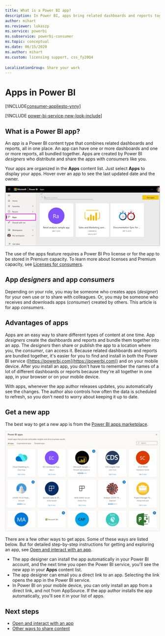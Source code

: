 ```yaml
---
title: What is a Power BI app?
description: In Power BI, apps bring related dashboards and reports together, all in one place.
author: mihart
ms.reviewer: lukaszp
ms.service: powerbi
ms.subservice: powerbi-consumer
ms.topic: conceptual
ms.date: 06/15/2020
ms.author: mihart
ms.custom: licensing support, css_fy20Q4

LocalizationGroup: Share your work
---
```


# Apps in Power BI

[!INCLUDE[consumer-appliesto-ynny](../includes/consumer-appliesto-ynny.md)]

[!INCLUDE [power-bi-service-new-look-include](../includes/power-bi-service-new-look-include.md)]

## What is a Power BI app?
An *app* is a Power BI content type that combines related dashboards and reports, all in one place. An app can have one or more dashboards and one or more reports, all bundled together. Apps are created by Power BI *designers* who distribute and share the apps with *consumers* like you. 

Your apps are organized in the **Apps** content list. Just select **Apps** to display your apps. Hover over an app to see the last updated date and the owner. 

![Apps in Power BI](./media/end-user-apps/power-bi-apps.png)


The use of the apps feature requires a Power BI Pro license or for the app to be stored in Premium capacity. To learn more about licenses and Premium capacity, see [Licenses for consumers](end-user-license.md).

## App *designers* and app *consumers*
Depending on your role, you may be someone who creates apps (*designer*) for your own use or to share with colleagues. Or, you may be someone who receives and downloads apps (*consumer*) created by others. This article is for app *consumers*.

## Advantages of apps
Apps are an easy way to share different types of content at one time. App *designers* create the dashboards and reports and bundle them together into an app. The *designers* then share or publish the app to a location where you, the *consumer*, can access it. Because related dashboards and reports are bundled together, it's easier for you to find and install in both the Power BI service ([https://powerbi.com](https://powerbi.com)) and on your mobile device. After you install an app, you don't have to remember the names of a lot of different dashboards or reports because they're all together in one app, in your browser or on your mobile device.

With apps, whenever the app author releases updates, you automatically see the changes. The author also controls how often the data is scheduled to refresh, so you don't need to worry about keeping it up to date. 

<!-- add conceptual art -->
## Get a new app
The best way to get a new app is from the [Power BI apps marketplace](https://app.powerbi.com/groups/me/getapps/apps).

![Power BI apps marketplace](./media/end-user-apps/power-bi-app-marketplace.png)

There are a few other ways to get apps. Some of these ways are listed below. But for detailed step-by-step instructions for getting and exploring an app, see [Open and interact with an app](end-user-app-view.md).

* The app designer can install the app automatically in your Power BI account, and the next time you open the Power BI service, you'll see the new app in your **Apps** content list. 
* The app designer can email you a direct link to an app. Selecting the link opens the app in the Power BI service.
* In Power BI on your mobile device, you can only install an app from a direct link, and not from AppSource. If the app author installs the app automatically, you'll see it in your list of apps. 

## Next steps
* [Open and interact with an app](end-user-app-view.md)
* [Other ways to share content](end-user-shared-with-me.md)

